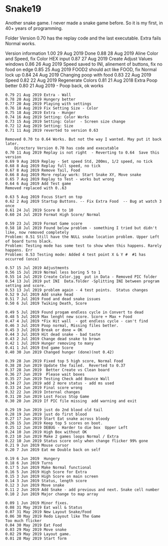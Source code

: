 # Snake19
Another snake game.  I never made a snake game before.  So it is my first, in 40+ years of programming.

Folder Version 0.70 has the replay code and the last executable. Extra fails  Normal works.


Version information
1.00 29 Aug 2019 Done
	0.88 28 Aug 2019 Aline Color and Speed, fix Color HEX input
	0.87 27 Aug 2019 Create Adjust Values windows
	0.86 26 Aug 2019 Speed saved to INI, alinement of buttons, fix no food on edge
	0.85 25 Aug 2019 FOOD2 should act like FOOD, fix Normal lock up
	0.84 24 Aug 2019 Changing poop with food
	0.83 22 Aug 2019 Speed
	0.82 22 Aug 2019 Regenerate Colors
	0.81 21 Aug 2018 Extra  Poop better
	0.80 21 Aug 2019 - Poop back, ok works
	

	0.79 21 Aug 2019 Extra - Wall
	0.78 20 Aug 2019 Hungery better
	0.77 20 Aug 2019 Playing with settings
	0.76 18 Aug 2019 Fix Setting Size - Color
	0.75 18 Aug 2019 Extra - Hunger
	0.74 16 Aug 2019 Setting: Color Works
	0.73 15 Aug 2019 Setting: Color  - Screen size change
	0.72 12 Aug 2019 Setting: Size
	0.71 11 Aug 2019 reverted to version 0.63

	Removed 0.70 to 0.64 Works. But not the way I wanted. May put it back later.
		Directory Version 0.70 has code and executable
	0.70 11 Aug 2019 Replay is not right  - Reverting to 0.64  Save this version
	0.69 9 Aug 2019 Replay - Set speed Std, 200ms, 1/2 speed, no tick
	0.68 8 Aug 2019 Replay full speed, no tick
	0.67 8 Aug 2019 Remove Tail, Food
	0.66 8 Aug 2019 More replay work: Start Snake XY, Move snake
	0.65 7 Aug 2019 Replay to Test - works but wrong
	0.64 6 Aug 2019 Add Test game
	Removed replaced with 0..63

	0.63 5 Aug 2019 Focus Start on top
	0.62 2 Aug 2019 Startup Buttons. -- Fix Extra Food  -- Bug at watch 3 once
	0.61 24 Jul 2019 Score 8 to 10
	0.60 24 Jul 2019 Format High Score/ Normal

	0.59 23 Jul 2019 Format Game score
	0.58 18 Jul 2019 Found below problem - something I tried but didn't like, now removed completely
	Problem: 0.51 Still have the NULL snake location problem. Upper Left of board turns black.
	Problem: Testing mode has some test to show when this happens. Rarely happens. Err
	Problem: 0.53 Testing mode: Added 4 test point X & Y #  #1 has occurred (once)

	0.57 15 Jul 2019 Adjustments
	0.56 15 Jul 2019 Normal less boring 5 to 1
	0.55 14 Jul 2019 Create Color.jpg  put in Data - Removed PIC folder
	0.54 13 Jul 2019 put INI  Data.folder -Splitting INI between program setting and score.
	0.53 13 Jul 2019 problem again - 4 test points.  Status changes
	0.52 9 Jul 2019 Add snake head
	0.51 7 Jul 2019 Food and dead snake issues
	0.50 6 Jul 2019 Twiking Death, Score

	0.49 5 Jul 2019 Found progam endless cycle in Convert to dead
	0.48 5 Jul 2019 Max lenght new score. Score + Max + Food
	0.47 4 Jul 2019 *Fix Hit wall  - got endless cycle - can't find
	0.46 3 Jul 2019 Poop normal, Missing files better.
	0.45 3 Jul 2019 Break or done = OK
	0.44 3 Jul 2019 Hit dead snake - bad taste
	0.43 2 Jul 2019 Change dead snake to brown
	0.42 1 Jul 2019 Hunger removing to many
	0.41 1 Jul 2019 End game Score
	0.40 30 Jun 2019 Changed hunger (done)(not 0.42)

	0.39 28 Jun 2019 Fixed top 5 high score, Normal Food
	0.38 28 Jun 2019 Update the failed.  Reverted to 0.37
	0.37 28 Jun 2019  Better Create vs Clean board
	0.36 27 Jun 2019  Please wait boxes
	0.35 27 Jun 2019 Testing Check add Bounce Wall
	0.34 27 Jun 2019 add 2 more status - add ms used
	0.33 24 Jun 2019 Final score wrong
	0.32 22 Jun 2019 Internal changes
	0.31 20 Jun 2019 Lost Focus Stop Game
	0.30 20 Jun 2019 If PIC file missing  add warning and exit

	0.29 19 Jun 2019 just do 2nd blood old tail
	0.28 19 Jun 2019 just do first blood
	0.27 17 Jun 2019 Start Eat snake across bloody
	0.26 15 Jun 2019 Keep top 5 scores on boot.
	0.25 12 Jun 2019 DEBUG - Harder to die box  Upper Left
	0.24 10 Jun 2019 High Box without OK
	0.23 10 Jun 2019 Make 2 games loops Normal / Extra
	0.22 10 Jun 2019 Status score only when change flicker 99% gone
	0.21 9 Jun 2019 Mouse cursor
	0.20 7 Jun 2019 Eat me Double back on self

	0.19 6 Jun 2019  Hungery
	0.18 6 Jun 2019 Turns
	0.17 5 Jun 2019 Make Normal functional
	0.16 5 Jun 2019 High Score for Extra
	0.15 3 Jun 2019 High Score on main screen
	0.14 3 Jun 2019 Status, length score
	0.12 3 Jun 2019 Move snake
	0.11 2 Jun 2019 Add Snake - add previous and next. Snake cell number
	0.10 2 Jun 2019 Major change to map array

	0.09 1 Jun 2019 Minor fixes.
	0.08 31 May 2019 Eat wall & Status
	0.07 31 May 2019 New Layout Snake/Food
	0.06 30 May 2019 Redo Layout like The Game
	Too much flicker
	0.04 30 May 2019 Eat Food
	0.03 29 May 2019 Move snake
	0.02 29 May 2019 Layout game.
	0.01 28 May 2019 Start form
